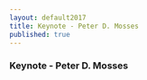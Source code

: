 ```yaml
---
layout: default2017
title: Keynote - Peter D. Mosses
published: true
---
```


### Keynote - Peter D. Mosses


